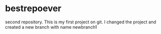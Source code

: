 # bestrepoever
second repository.
This is my first project on git.
I changed the project and
created a new branch with name newbranch1
